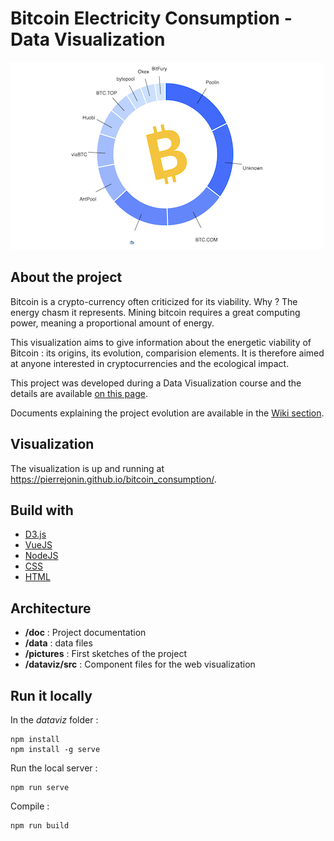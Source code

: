 # Bitcoin Electricity Consumption - Data Visualization

![](thumbnail.png)

## About the project

Bitcoin is a crypto-currency often criticized for its viability. Why ? The energy chasm it represents.
Mining bitcoin requires a great computing power, meaning a proportional amount of energy.

This visualization aims to give information about the energetic viability of Bitcoin : its origins, its evolution, comparision elements. It is therefore aimed at anyone interested in cryptocurrencies and the ecological impact.

This project was developed during a Data Visualization course and the details are available [on this page](https://lyondataviz.github.io/teaching/lyon1-m2/2019/projets.html).

Documents explaining the project evolution are available in the [Wiki section](https://github.com/pierrejonin/bitcoin_consumption/wiki).

## Visualization

The visualization is up and running at https://pierrejonin.github.io/bitcoin_consumption/.

## Build with 
* [D3.js](https://d3js.org/)
* [VueJS](https://vuejs.org/)
* [NodeJS](https://nodejs.org/en/)
* [CSS](https://developer.mozilla.org/fr/docs/Web/CSS)
* [HTML](https://developer.mozilla.org/fr/docs/Web/HTML)

## Architecture 
* **/doc** : Project documentation
* **/data** : data files
* **/pictures** : First sketches of the project
* **/dataviz/src** : Component files for the web visualization

## Run it locally

In the *dataviz* folder :     

```
npm install 
npm install -g serve
```   
Run the local server :  
```
npm run serve
```  

Compile : 
```
npm run build
```
